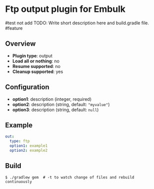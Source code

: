 # Ftp output plugin for Embulk
#test not add
TODO: Write short description here and build.gradle file.
#feature
## Overview

* **Plugin type**: output
* **Load all or nothing**: no
* **Resume supported**: no
* **Cleanup supported**: yes


## Configuration

- **option1**: description (integer, required)
- **option2**: description (string, default: `"myvalue"`)
- **option3**: description (string, default: `null`)

## Example

```yaml
out:
  type: ftp
  option1: example1
  option2: example2
```


## Build

```
$ ./gradlew gem  # -t to watch change of files and rebuild continuously
```
